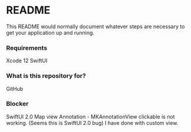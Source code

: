 # README #

This README would normally document whatever steps are necessary to get your application up and running.

### Requirements   ###
Xcode 12
SwiftUI

### What is this repository for? ###
GitHub

### Blocker   ###
SwiftUI 2.0 Map view Annotation - MKAnnotationView clickable is not working. (Seems this is SwiftUI 2.0 bug) I have done with custom view.
